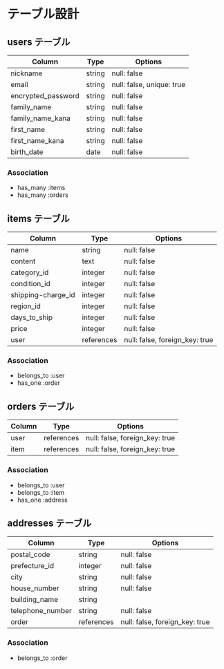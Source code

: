 # テーブル設計

## users テーブル

| Column             | Type    | Options                   |
| ------------------ | ------  | --------------------------|
| nickname           | string  | null: false               |
| email              | string  | null: false, unique: true |
| encrypted_password | string  | null: false               |
| family_name        | string  | null: false               |
| family_name_kana   | string  | null: false               |
| first_name         | string  | null: false               |
| first_name_kana    | string  | null: false               |
| birth_date         | date    | null: false               |


### Association

- has_many :items
- has_many :orders


## items テーブル

| Column             | Type      | Options                        |
| ------------------ | --------- | -------------------------------|
| name               | string    | null: false                    |
| content            | text      | null: false                    |
| category_id        | integer   | null: false                    |
| condition_id       | integer   | null: false                    |
| shipping-charge_id | integer   | null: false                    |
| region_id          | integer   | null: false                    |
| days_to_ship       | integer   | null: false                    |
| price              | integer   | null: false                    |
| user               | references| null: false, foreign_key: true |

### Association

- belongs_to :user
- has_one :order

## orders テーブル

| Column | Type       | Options                        |
| ------ | ---------- | ------------------------------ |
| user   | references | null: false, foreign_key: true |
| item   | references | null: false, foreign_key: true |

### Association

- belongs_to :user
- belongs_to :item
- has_one :address

## addresses テーブル

| Column              | Type        | Options                        |
| --------------------|  -----------| -------------------------------|
| postal_code         | string      | null: false                    |
| prefecture_id       | integer     | null: false                    |
| city                | string      | null: false                    |
| house_number        | string      | null: false                    |
| building_name       | string      |                                |
| telephone_number    | string      | null: false                    | 
| order               | references  | null: false, foreign_key: true |

### Association

- belongs_to :order

